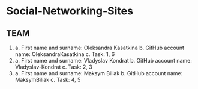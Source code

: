 # Social-Networking-Sites

## TEAM

1) a. First name and surname: Oleksandra Kasatkina
   b. GitHub account name: OleksandraKasatkina 
   c. Task: 1, 6
2) a. First name and surname: Vladyslav Kondrat
   b. GitHub account name: Vladyslav-Kondrat 
   c. Task: 2, 3
3) a. First name and surname: Maksym Biliak
   b. GitHub account name: MaksymBiliak 
   c. Task: 4, 5
